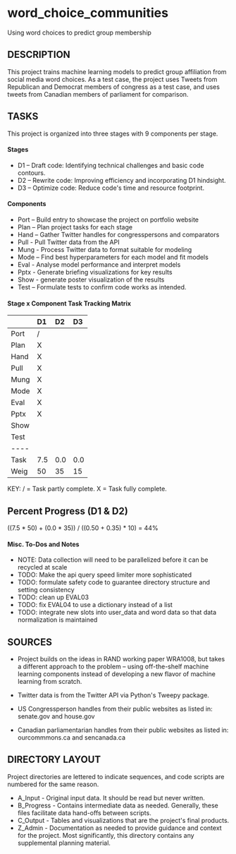 # word_choice_communities
Using word choices to predict group membership

## DESCRIPTION

This project trains machine learning models to predict group affiliation from
social media word choices.  As a test case, the project uses Tweets from Republican and Democrat members of congress as a test case, and uses tweets from Canadian members of parliament for comparison.

## TASKS

This project is organized into three stages with 9 components per stage.

#### Stages

+ D1 – Draft code: Identifying technical challenges and basic code contours.
+ D2 – Rewrite code: Improving efficiency and incorporating D1 hindsight.
+ D3 – Optimize code: Reduce code's time and resource footprint.

#### Components

+ Port – Build entry to showcase the project on portfolio website
+ Plan – Plan project tasks for each stage
+ Hand – Gather Twitter handles for congresspersons and comparators
+ Pull - Pull Twitter data from the API
+ Mung - Process Twitter data to format suitable for modeling
+ Mode – Find best hyperparameters for each model and fit models
+ Eval - Analyse model performance and interpret models
+ Pptx - Generate briefing visualizations for key results
+ Show - generate poster visualization of the results
+ Test – Formulate tests to confirm code works as intended.

#### Stage x Component Task Tracking Matrix

|   | D1| D2| D3|
|:- |:- |:- |:- |
Port| / |   |   |
Plan| X |   |   |
Hand| X |   |   |
Pull| X |   |   |
Mung| X |   |   |
Mode| X |   |   |
Eval| X |   |   |
Pptx| X |   |   |
Show|   |   |   |
Test|   |   |   |
----|   |   |   |
Task|7.5|0.0|0.0|
Weig| 50| 35| 15|

KEY:
/ = Task partly complete.
X = Task fully complete.

## Percent Progress (D1 & D2)

((7.5 * 50) + (0.0 * 35)) / ((0.50 + 0.35) * 10) = 44%

#### Misc. To-Dos and Notes
+ NOTE: Data collection will need to be parallelized before it can be recycled at scale
+ TODO: Make the api query speed limiter more sophisticated
+ TODO: formulate safety code to guarantee directory structure and setting consistency
+ TODO: clean up EVAL03
+ TODO: fix EVAL04 to use a dictionary instead of a list
+ TODO: integrate new slots into user_data and word data so that data normalization is maintained

## SOURCES

+ Project builds on the ideas in RAND working paper WRA1008, but takes a
different approach to the problem – using off-the-shelf machine learning
components instead of developing a new flavor of machine learning from scratch.

+ Twitter data is from the Twitter API via Python's Tweepy package.

+ US Congressperson handles from their public websites as listed in: senate.gov
and house.gov

+ Canadian parliamentarian handles from their public websites as listed in: ourcommmons.ca and sencanada.ca

## DIRECTORY LAYOUT
Project directories are lettered to indicate sequences, and code scripts are
numbered for the same reason.
+ A_Input - Original input data.  It should be read but never written.
+ B_Progress - Contains intermediate data as needed.  Generally, these files
facilitate data hand-offs between scripts.
+ C_Output - Tables and visualizations that are the project's final products.
+ Z_Admin - Documentation as needed to provide guidance and context for the
project. Most significantly, this directory contains any supplemental planning material.
